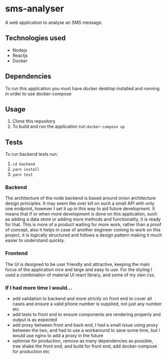# sms-analyser
A web application to analyse an SMS message.

## Technologies used
- Nodejs
- Reactjs
- Docker

## Dependencies
To run this application you must have docker desktop installed and running in order to use docker-compose

## Usage
1. Clone this repository
2. To build and run the application run `docker-compose up`

## Tests
To run backend tests run:
1. `cd backend` 
2. `yarn install`
3. `yarn test`

### Backend
The architecture of the node backend is based around onion architecture design principles. It may seem like over kill on such a small API with only one endpoint, however I set it up in this way to aid future development. It means that if or when more development is done on this application, such as adding a data store or adding more methods and functionality, it is ready for that. This is more of a product waiting for more work, rather than a proof of concept, also it helps in case of another engineer coming to work on this project, it is logically structured and follows a design pattern making it much easier to understand quickly.

### Frontend
The UI is designed to be user friendly and attractive, keeping the main focus of the application nice and large and easy to use. For the styling I used a combination of material UI react library, and some of my own css.

### If I had more time I would...
- add validation to backend and more strictly on front end to cover all cases and ensure a valid phone number is supplied, not just any number etc
- add tests to front end to ensure components are rendering properly and output is as expected
- add proxy between front and back end, I had a small issue using proxy between the two, and had to use a workaround to save some time, but I would use nginx to add a proxy in the future
- optimise for production, remove as many dependencies as possible, tree shake the front end, and build for front end, add docker-compose for production etc